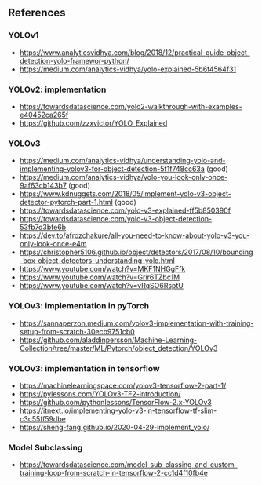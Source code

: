 ## References

### YOLOv1
* https://www.analyticsvidhya.com/blog/2018/12/practical-guide-object-detection-yolo-framewor-python/
* https://medium.com/analytics-vidhya/yolo-explained-5b6f4564f31

### YOLOv2: implementation
* https://towardsdatascience.com/yolo2-walkthrough-with-examples-e40452ca265f
* https://github.com/zzxvictor/YOLO_Explained

### YOLOv3
* https://medium.com/analytics-vidhya/understanding-yolo-and-implementing-yolov3-for-object-detection-5f1f748cc63a (good)
* https://medium.com/analytics-vidhya/yolo-you-look-only-once-9af63cb143b7 (good)
* https://www.kdnuggets.com/2018/05/implement-yolo-v3-object-detector-pytorch-part-1.html (good)
* https://towardsdatascience.com/yolo-v3-explained-ff5b850390f
* https://towardsdatascience.com/yolo-v3-object-detection-53fb7d3bfe6b
* https://dev.to/afrozchakure/all-you-need-to-know-about-yolo-v3-you-only-look-once-e4m
* https://christopher5106.github.io/object/detectors/2017/08/10/bounding-box-object-detectors-understanding-yolo.html
* https://www.youtube.com/watch?v=MKF1NHGgFfk
* https://www.youtube.com/watch?v=Grir6TZbc1M
* https://www.youtube.com/watch?v=vRqSO6RsptU

### YOLOv3: implementation in pyTorch
* https://sannaperzon.medium.com/yolov3-implementation-with-training-setup-from-scratch-30ecb9751cb0
* https://github.com/aladdinpersson/Machine-Learning-Collection/tree/master/ML/Pytorch/object_detection/YOLOv3

### YOLOv3: implementation in tensorflow
* https://machinelearningspace.com/yolov3-tensorflow-2-part-1/
* https://pylessons.com/YOLOv3-TF2-introduction/
* https://github.com/pythonlessons/TensorFlow-2.x-YOLOv3
* https://itnext.io/implementing-yolo-v3-in-tensorflow-tf-slim-c3c55ff59dbe
* https://sheng-fang.github.io/2020-04-29-implement_yolo/

### Model Subclassing
* https://towardsdatascience.com/model-sub-classing-and-custom-training-loop-from-scratch-in-tensorflow-2-cc1d4f10fb4e